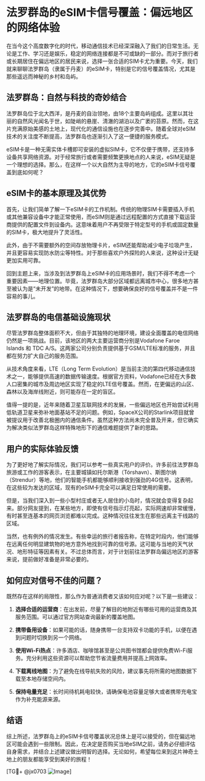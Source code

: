 # 法罗群岛的eSIM卡信号覆盖：偏远地区的网络体验

在当今这个高度数字化的时代，移动通信技术已经深深融入了我们的日常生活。无论是工作、学习还是娱乐，稳定的网络连接都是不可或缺的一部分。而对于旅行者或长期居住在偏远地区的居民来说，选择一张合适的SIM卡尤为重要。今天，我们就来聊聊法罗群岛（隶属于丹麦）的eSIM卡，特别是它的信号覆盖情况，尤其是那些遥远而神秘的乡村和岛屿。

## 法罗群岛：自然与科技的奇妙结合

法罗群岛位于北大西洋，是丹麦的自治领地，由18个主要岛屿组成。这里以其壮丽的自然风光闻名于世，如陡峭的悬崖、清澈的湖泊以及广袤的苔原。然而，在这片充满原始美感的土地上，现代化的通信设施也在逐步完善中。随着全球对eSIM技术的关注度不断提高，法罗群岛也逐渐引入了这一便捷的服务模式。

eSIM卡是一种无需实体卡槽即可安装的虚拟SIM卡，它不仅便于携带，还支持多设备共享网络资源。对于经常旅行或者需要频繁更换地点的人来说，eSIM无疑是一个理想的选择。那么，在这样一个以大自然为主导的地方，它的eSIM卡信号覆盖到底如何呢？

## eSIM卡的基本原理及其优势

首先，让我们简单了解一下eSIM卡的工作机制。传统的物理SIM卡需要插入手机或其他兼容设备中才能正常使用，而eSIM则是通过远程配置的方式直接下载运营商提供的配置文件到设备内。这意味着用户不再受限于特定型号的手机或固定数量的SIM卡，极大地提升了灵活性。

此外，由于不需要额外的空间存放物理卡片，eSIM还能帮助减少电子垃圾产生，并且更容易实现防水防尘等特性。对于那些喜欢户外探险的人来说，这种设计无疑更加实用可靠。

回到主题上来，当涉及到法罗群岛上eSIM卡的应用场景时，我们不得不考虑一个重要因素——地理位置。毕竟，法罗群岛大部分区域都远离城市中心，很多地方甚至被认为是“未开发”的地带。在这种情况下，想要确保良好的信号覆盖并不是一件容易的事儿。

## 法罗群岛的电信基础设施现状

尽管法罗群岛整体面积不大，但由于其独特的地理环境，建设全面覆盖的电信网络仍然是一项挑战。目前，该地区的两大主要运营商分别是Vodafone Faroe Islands 和 TDC A/S。这两家公司分别负责提供基于GSM/LTE标准的服务，并且都在努力扩大自己的服务范围。

从技术角度来看，LTE（Long Term Evolution）是当前主流的第四代移动通信技术之一，能够提供高速的数据传输速度。根据官方资料，Vodafone已经在大多数人口密集的城市及周边地区实现了稳定的LTE信号覆盖。然而，在更偏远的山区、森林以及海岸线附近，则可能存在一定的盲区。

值得一提的是，近年来随着卫星互联网技术的发展，一些偏远地区也开始尝试利用低轨道卫星来弥补地面基站不足的问题。例如，SpaceX公司的Starlink项目就曾被提议用于改善北极圈内的通信条件。虽然这种方法尚未完全普及开来，但它确实为解决类似法罗群岛这样特殊地形下的通信难题提供了新的思路。

## 用户的实际体验反馈

为了更好地了解实际情况，我们可以参考一些真实用户的评价。许多前往法罗群岛旅游或工作的游客表示，在主要城镇如托尔斯港（Tórshavn）、斯图尔纳（Strendur）等地，他们的智能手机都能够顺利接收到强劲的4G信号。这表明，在这些较为发达的区域，现有的eSIM卡完全可以满足日常使用的需要。

但是，当我们深入到一些小型村庄或者无人居住的小岛时，情况就会变得复杂起来。部分网友提到，在某些地方，即使有信号指示灯亮起，实际网速却非常缓慢，有时甚至连基本的网页浏览都难以完成。这种情况往往发生在那些远离主干线路的区域。

当然，也有例外的情况发生。有些幸运的旅行者报告称，在特定时段内，他们能够在远离任何明显建筑物的地方意外地找到可靠的信号源。这可能与当地的天气状况、地形特征等因素有关。不过总体而言，对于计划前往法罗群岛偏远地区的游客来说，提前做好准备是非常必要的。

## 如何应对信号不佳的问题？

既然存在这样的局限性，那么作为普通消费者又该如何应对呢？以下是一些建议：

1. **选择合适的运营商**：在出发前，尽量了解目的地附近有哪些可用的运营商及其服务范围。可以通过官方网站查询最新的覆盖地图。
   
2. **携带备用设备**：如果可能的话，随身携带一台支持双卡功能的手机，以便在遇到问题时切换到另一个网络。
   
3. **使用Wi-Fi热点**：许多酒店、咖啡馆甚至是公共图书馆都会提供免费Wi-Fi服务。充分利用这些资源可以帮助您节省流量费用并提高上网效率。
   
4. **下载离线地图**：为了避免在线导航失败的风险，建议事先将所需的地图数据下载至本地存储空间内。
   
5. **保持电量充足**：长时间待机耗电较快，请确保电池容量足够大或者携带充电宝作为补充能源来源。

## 结语

综上所述，法罗群岛上的eSIM卡信号覆盖状况总体上是可以接受的，但在偏远地区可能会遇到一些限制。因此，在决定是否购买当地eSIM之前，请务必仔细评估自身需求，并结合上述建议做出明智的选择。无论如何，希望每位来到这片神奇土地上的朋友都能享受到美好的旅程！

[TG💪+ @jx0703 ![Image](https://github.com/user-attachments/assets/dbca1d08-cadb-493c-b0ec-ad6f7a83f270)]